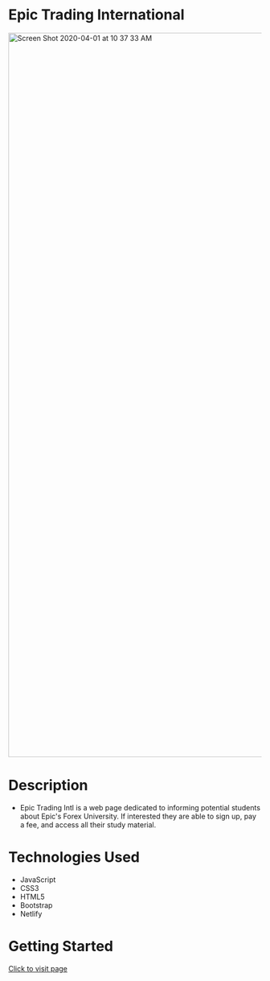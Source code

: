 # Epic Trading International


<img width="1440" alt="Screen Shot 2020-04-01 at 10 37 33 AM" src="https://user-images.githubusercontent.com/53157290/133158793-8b40221f-d1be-46a4-b265-478e41e77031.png">


# Description 

* Epic Trading Intl is a web page dedicated to informing potential students about Epic's Forex University. If interested they are able to sign up, pay a fee, and access all their study material.

# Technologies Used
* JavaScript
* CSS3
* HTML5
* Bootstrap 
* Netlify


# Getting Started 

[Click to visit page](https://www.epictradingintl.com/)

